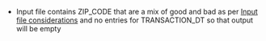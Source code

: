 - Input file contains ZIP_CODE that are a mix of good and bad as per [Input file considerations](https://github.com/InsightDataScience/find-political-donors/blob/master/README.md#input-file-considerations) and no entries for TRANSACTION_DT so that output will be empty
